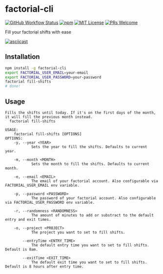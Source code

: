 # factorial-cli

[![GitHub Workflow Status](https://img.shields.io/github/actions/workflow/status/DanielRamosAcosta/factorial-cli/ci.yml?branch=main)](https://github.com/DanielRamosAcosta/factorial-cli/actions)
[![npm](https://img.shields.io/npm/v/factorial-cli)](https://www.npmjs.com/package/factorial-cli)
[![MIT License](https://img.shields.io/badge/license-MIT-blue.svg)](https://github.com/DanielRamosAcosta/factorial-cli/blob/main/LICENSE)
[![PRs Welcome](https://img.shields.io/badge/PRs-welcome-brightgreen.svg)](http://makeapullrequest.com)

Fill your factorial shifts with ease

[![asciicast](https://asciinema.org/a/pbJ7VoYhm4NsW7qv9XRaS3Uzk.svg)](https://asciinema.org/a/pbJ7VoYhm4NsW7qv9XRaS3Uzk)

## Installation

```sh
npm install -g factorial-cli
export FACTORIAL_USER_EMAIL=your-email
export FACTORIAL_USER_PASSWORD=your-password
factorial fill-shifts
# done!
```

## Usage

```
Fills the shifts until today. If it's on the first days of the month, it will fill the previous month instead.
  factorial fill-shifts

USAGE:
    factorial fill-shifts [OPTIONS]
OPTIONS:
    -y, --year <YEAR>
            Sets the year to fill the shifts. Defaults to current year.

    -m, --month <MONTH>
            Sets the month to fill the shifts. Defaults to current month.

    -e, --email <EMAIL>
            The email of your factorial account. Also configurable via FACTORIAL_USER_EMAIL env variable.

    -p, --password <PASSWORD>
            The password of your factorial account. Also configurable via FACTORIAL_USER_PASSWORD env variable.

    -r, --randomness <RANDOMNESS>
            The amount of minutes to add or substract to the default entry and exit times.
    
    -o, --project <PROJECT>
            The project you want to set to fill shifts.

        --entryTime <ENTRY_TIME>
            The default entry time you want to set to fill shifts. Default is 8am.
        
        --exitTime <EXIT_TIME>
            The default exit time you want to set to fill shifts. Default is 8 hours after entry time.
```
